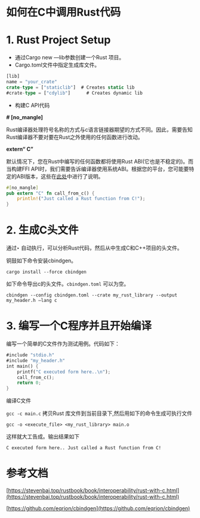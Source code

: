# 如何在C中调用Rust代码

# 1.  Rust Project Setup

- 通过Cargo new  —lib参数创建一个Rust 项目。
- Cargo.toml文件中指定生成库文件。

```rust
[lib]
name = "your_crate"
crate-type = ["staticlib"]  # Creates static lib
#crate-type = ["cdylib"]      # Creates dynamic lib
```

- 构建C API代码

**# [no_mangle]**

Rust编译器处理符号名称的方式与c语言链接器期望的方式不同。因此，需要告知Rust编译器不要对要在Rust之外使用的任何函数进行改动。

**extern“ C”**

默认情况下，您在Rust中编写的任何函数都将使用Rust ABI(它也是不稳定的)。而当构建FFI API时，我们需要告诉编译器使用系统ABI。根据您的平台，您可能要特定的ABI版本，这些在[此处](https://doc.rust-lang.org/reference/items/external-blocks.html)中进行了说明。

```rust
#[no_mangle]
pub extern "C" fn call_from_c() {
    println!("Just called a Rust function from C!");
}
```

# 2.  生成C头文件

通过‣ 自动执行，可以分析Rust代码，然后从中生成C和C++项目的头文件。

铜鼓如下命令安装cbindgen。

`cargo install --force cbindgen`

如下命令导出c的头文件。`cbindgen.toml` 可以为空。

`cbindgen --config cbindgen.toml --crate my_rust_library --output my_header.h —lang c`

# 3.  编写一个C程序并且开始编译

编写一个简单的C文件作为测试用例。代码如下：

```rust
#include "stdio.h"
#include "my_header.h"
int main() {
    printf("C executed form here..\n");
    call_from_c();
    return 0;
}
```

编译C文件

`gcc -c main.c`
拷贝Rust 库文件到当前目录下,然后用如下的命令生成可执行文件

`gcc -o <execute_file> <my_rust_library> main.o`

这样就大工告成。输出结果如下

`C executed form here..
Just called a Rust function from C!`

# 参考文档

[https://stevenbai.top/rustbook/book/interoperability/rust-with-c.html](https://stevenbai.top/rustbook/book/interoperability/rust-with-c.html)

[https://github.com/eqrion/cbindgen](https://github.com/eqrion/cbindgen)
